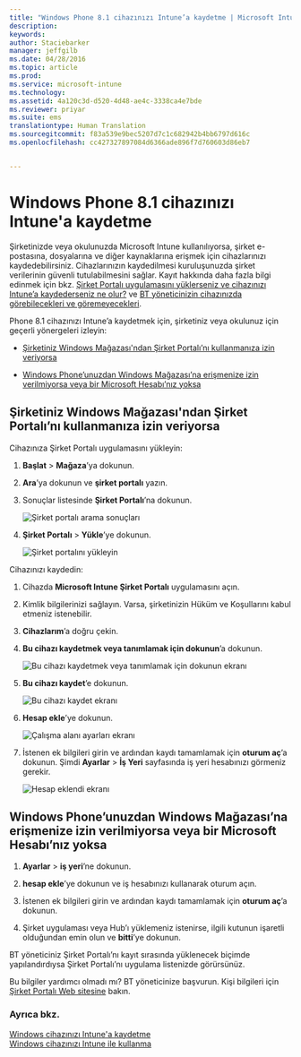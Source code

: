 ```yaml
---
title: "Windows Phone 8.1 cihazınızı Intune’a kaydetme | Microsoft Intune"
description: 
keywords: 
author: Staciebarker
manager: jeffgilb
ms.date: 04/28/2016
ms.topic: article
ms.prod: 
ms.service: microsoft-intune
ms.technology: 
ms.assetid: 4a120c3d-d520-4d48-ae4c-3338ca4e7bde
ms.reviewer: priyar
ms.suite: ems
translationtype: Human Translation
ms.sourcegitcommit: f83a539e9bec5207d7c1c682942b4bb6797d616c
ms.openlocfilehash: cc427327897084d6366ade896f7d760603d86eb7


---
```



# Windows Phone 8.1 cihazınızı Intune'a kaydetme

Şirketinizde veya okulunuzda Microsoft Intune kullanılıyorsa, şirket e-postasına, dosyalarına ve diğer kaynaklarına erişmek için cihazlarınızı kaydedebilirsiniz. Cihazlarınızın kaydedilmesi kuruluşunuzda şirket verilerinin güvenli tutulabilmesini sağlar. Kayıt hakkında daha fazla bilgi edinmek için bkz. [Şirket Portalı uygulamasını yüklerseniz ve cihazınızı Intune’a kaydederseniz ne olur?](what-happens-if-you-install-the-company-portal-app-and-enroll-your-device-in-intune-windows.md) ve [BT yöneticinizin cihazınızda görebilecekleri ve göremeyecekleri](what-can-your-it-administrator-see-when-you-enroll-your-device-in-intune-windows.md).


Phone 8.1 cihazınızı Intune’a kaydetmek için, şirketiniz veya okulunuz için geçerli yönergeleri izleyin:

-   [Şirketiniz Windows Mağazası'ndan Şirket Portalı’nı kullanmanıza izin veriyorsa](#if-your-company-lets-you-use-the-company-portal-from-the-windows-store)

-   [Windows Phone’unuzdan Windows Mağazası’na erişmenize izin verilmiyorsa veya bir Microsoft Hesabı’nız yoksa](#if-you-are-not-allowed-to-access-the-windows-store-from-your-windows-phone-or-if-you-do-not-have-a-microsoft-account)

## Şirketiniz Windows Mağazası'ndan Şirket Portalı’nı kullanmanıza izin veriyorsa
Cihazınıza Şirket Portalı uygulamasını yükleyin:

1.  **Başlat** &gt; **Mağaza**’ya dokunun.

2.  **Ara**’ya dokunun ve **şirket portalı** yazın.

3.  Sonuçlar listesinde **Şirket Portalı**’na dokunun.

    ![Şirket portalı arama sonuçları](./media/WP81-1-CP-search-store-v2.png)

4.  **Şirket Portalı**  &gt; **Yükle**’ye dokunun.

    ![Şirket portalını yükleyin](./media/WP81-2-CP-install-v2.png)

Cihazınızı kaydedin:

1.  Cihazda **Microsoft Intune Şirket Portalı** uygulamasını açın.

2.  Kimlik bilgilerinizi sağlayın. Varsa, şirketinizin Hüküm ve Koşullarını kabul etmeniz istenebilir.

3.  **Cihazlarım**’a doğru çekin.

4.  **Bu cihazı kaydetmek veya tanımlamak için dokunun**’a dokunun.

    ![Bu cihazı kaydetmek veya tanımlamak için dokunun ekranı](./media/WP81-enroll-1-swipe-my-devices.png)

5.  **Bu cihazı kaydet**’e dokunun.

    ![Bu cihazı kaydet ekranı](./media/WP81-enroll-2-enroll-this-device.png)

6.  **Hesap ekle**’ye dokunun.

    ![Çalışma alanı ayarları ekranı](./media/WP81-enroll-3-workplace-add-acct.png)

7.  İstenen ek bilgileri girin ve ardından kaydı tamamlamak için **oturum aç**’a dokunun. Şimdi **Ayarlar** &gt; **İş Yeri** sayfasında iş yeri hesabınızı görmeniz gerekir.

    ![Hesap eklendi ekranı](./media/WP81-enroll-4-account-added.png)

## Windows Phone’unuzdan Windows Mağazası’na erişmenize izin verilmiyorsa veya bir Microsoft Hesabı’nız yoksa

1.  **Ayarlar** &gt; **iş yeri**’ne dokunun.

2.  **hesap ekle**’ye dokunun ve iş hesabınızı kullanarak oturum açın.

3.  İstenen ek bilgileri girin ve ardından kaydı tamamlamak için **oturum aç**’a dokunun.

4.  Şirket uygulaması veya Hub’ı yüklemeniz istenirse, ilgili kutunun işaretli olduğundan emin olun ve **bitti**’ye dokunun.

BT yöneticiniz Şirket Portalı’nı kayıt sırasında yüklenecek biçimde yapılandırdıysa Şirket Portalı’nı uygulama listenizde görürsünüz.

Bu bilgiler yardımcı olmadı mı? BT yöneticinize başvurun. Kişi bilgileri için [Şirket Portalı Web sitesine](http://portal.manage.microsoft.com) bakın.

### Ayrıca bkz.
[Windows cihazınızı Intune'a kaydetme](enroll-your-device-in-intune-windows.md)</br>
[Windows cihazınızı Intune ile kullanma](using-your-windows-device-with-intune.md)




<!--HONumber=Jun16_HO4-->


